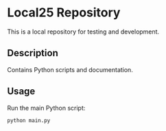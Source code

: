 # Local25 Repository
This is a local repository for testing and development.

## Description
Contains Python scripts and documentation.

## Usage
Run the main Python script:
```bash
python main.py
```
